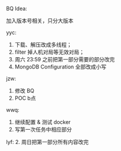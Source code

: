 BQ Idea:

加入版本号相关，只分大版本

yyc:
1. 下载、解压改成多线程；
2. filter 掉人机对局等无效对局；
3. 周六 23:59 之前把第一部分需要的部分改完
4. MongoDB Configuration 全部改成小写

jzw:
1. 修改 BQ
2. POC b点

wwq:
1. 继续配置 & 测试 docker
2. 写第一次任务中相应部分

lyf:
2. 周日把第一部分所有内容改完
